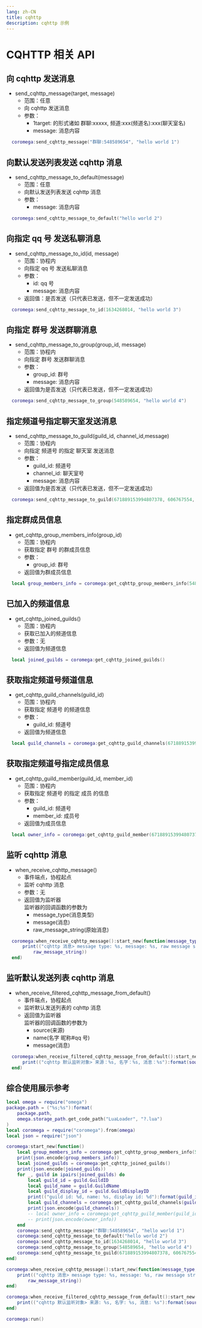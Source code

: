 ```yaml
---
lang: zh-CN
title: cqhttp
description: cqhttp 示例
---
```


# CQHTTP 相关 API

## 向 cqhttp 发送消息

- send_cqhttp_message(target, message)
  - 范围：任意
  - 向 cqhttp 发送消息
  - 参数：
    - 1target: 的形式诸如 群聊:xxxxx, 频道:xxx(频道名):xxx(聊天室名)
    - message: 消息内容

```lua
  coromega:send_cqhttp_message("群聊:548589654", "hello world 1")
```

## 向默认发送列表发送 cqhttp 消息

- send_cqhttp_message_to_default(message)
  - 范围：任意
  - 向默认发送列表发送 cqhttp 消息
  - 参数：
    - message: 消息内容

```lua
  coromega:send_cqhttp_message_to_default("hello world 2")
```

## 向指定 qq 号 发送私聊消息

- send_cqhttp_message_to_id(id, message)
  - 范围：协程内
  - 向指定 qq 号 发送私聊消息
  - 参数：
    - id: qq 号
    - message: 消息内容
  - 返回值：是否发送（只代表已发送，但不一定发送成功）

```lua
  coromega:send_cqhttp_message_to_id(1634268014, "hello world 3")
```

## 向指定 群号 发送群聊消息

- send_cqhttp_message_to_group(group_id, message)
  - 范围：协程内
  - 向指定 群号 发送群聊消息
  - 参数：
    - group_id: 群号
    - message: 消息内容
  - 返回值为是否发送（只代表已发送，但不一定发送成功）

```lua
  coromega:send_cqhttp_message_to_group(548589654, "hello world 4")
```

## 指定频道号指定聊天室发送消息

- send_cqhttp_message_to_guild(guild_id, channel_id,message)
  - 范围：协程内
  - 向指定 频道号 的指定 聊天室 发送消息
  - 参数：
    - guild_id: 频道号
    - channel_id: 聊天室号
    - message: 消息内容
  - 返回值为是否发送（只代表已发送，但不一定发送成功）

```lua
  coromega:send_cqhttp_message_to_guild(671889153994807378, 606767554, "hello world 5")
```

## 指定群成员信息

- get_cqhttp_group_members_info(group_id)
  - 范围：协程内
  - 获取指定 群号 的群成员信息
  - 参数：
    - group_id: 群号
  - 返回值为群成员信息

```lua
  local group_members_info = coromega:get_cqhttp_group_members_info(548589654)
```

## 已加入的频道信息

- get_cqhttp_joined_guilds()
  - 范围：协程内
  - 获取已加入的频道信息
  - 参数：无
  - 返回值为频道信息

```lua
  local joined_guilds = coromega:get_cqhttp_joined_guilds()
```

## 获取指定频道号频道信息

- get_cqhttp_guild_channels(guild_id)
  - 范围：协程内
  - 获取指定 频道号 的频道信息
  - 参数：
    - guild_id: 频道号
  - 返回值为频道信息

```lua
  local guild_channels = coromega:get_cqhttp_guild_channels(671889153994807378)
```

## 获取指定频道号指定成员信息

- get_cqhttp_guild_member(guild_id, member_id)
  - 范围：协程内
  - 获取指定 频道号 的指定 成员 的信息
  - 参数：
    - guild_id: 频道号
    - member_id: 成员号
  - 返回值为成员信息

```lua
  local owner_info = coromega:get_cqhttp_guild_member(671889153994807378, "xxxxxxxxxxx")
```

## 监听 cqhttp 消息

- when_receive_cqhttp_message()
  - 事件端点，协程起点
  - 监听 cqhttp 消息
  - 参数：无
  - 返回值为监听器<br>
    监听器的回调函数的参数为
    - message_type(消息类型)
    - message(消息)
    - raw_message_string(原始消息)
```lua
  coromega:when_receive_cqhttp_message():start_new(function(message_type, message, raw_message_string)
      print(("cqhttp 消息> message type: %s, message: %s, raw message string: %s"):format(message_type, message,
          raw_message_string))
  end)
```

## 监听默认发送列表 cqhttp 消息

- when_receive_filtered_cqhttp_message_from_default()
  - 事件端点，协程起点
  - 监听默认发送列表的 cqhttp 消息
  - 返回值为监听器<br>
    监听器的回调函数的参数为
    - source(来源)
    - name(名字 昵称#qq 号)
    - message(消息)

```lua
  coromega:when_receive_filtered_cqhttp_message_from_default():start_new(function(source, name, message)
      print(("cqhttp 默认监听对象> 来源：%s, 名字：%s, 消息：%s"):format(source, name, message))
  end)
```

## 综合使用展示参考

```lua
local omega = require("omega")
package.path = ("%s;%s"):format(
    package.path,
    omega.storage_path.get_code_path("LuaLoader", "?.lua")
)
local coromega = require("coromega").from(omega)
local json = require("json")

coromega:start_new(function()
    local group_members_info = coromega:get_cqhttp_group_members_info(548589654)
    print(json.encode(group_members_info))
    local joined_guilds = coromega:get_cqhttp_joined_guilds()
    print(json.encode(joined_guilds))
    for _, guild in ipairs(joined_guilds) do
        local guild_id = guild.GuildID
        local guild_name = guild.GuildName
        local guild_display_id = guild.GuildDisplayID
        print(("guild id: %d, name: %s, display id: %d"):format(guild_id, guild_name, guild_display_id))
        local guild_channels = coromega:get_cqhttp_guild_channels(guild_id)
        print(json.encode(guild_channels))
        -- local owner_info = coromega:get_cqhttp_guild_member(guild_id, "xxxxxxxxxxx")
        -- print(json.encode(owner_info))
    end
    coromega:send_cqhttp_message("群聊:548589654", "hello world 1")
    coromega:send_cqhttp_message_to_default("hello world 2")
    coromega:send_cqhttp_message_to_id(1634268014, "hello world 3")
    coromega:send_cqhttp_message_to_group(548589654, "hello world 4")
    coromega:send_cqhttp_message_to_guild(671889153994807378, 606767554, "hello world 5")
end)

coromega:when_receive_cqhttp_message():start_new(function(message_type, message, raw_message_string)
    print(("cqhttp 消息> message type: %s, message: %s, raw message string: %s"):format(message_type, message,
        raw_message_string))
end)

coromega:when_receive_filtered_cqhttp_message_from_default():start_new(function(source, name, message)
    print(("cqhttp 默认监听对象> 来源: %s, 名字: %s, 消息: %s"):format(source, name, message))
end)

coromega:run()

```
